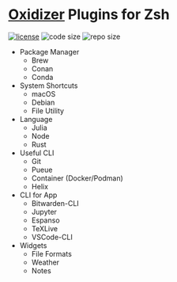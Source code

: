 # [Oxidizer](https://github.com/ivaquero/oxidizer) Plugins for Zsh

[![license](https://img.shields.io/github/license/ivaquero/oxplugins-zsh)](https://github.com/ivaquero/oxplugins-zsh/blob/master/LICENSE)
![code size](https://img.shields.io/github/languages/code-size/ivaquero/oxplugins-zsh.svg)
![repo size](https://img.shields.io/github/repo-size/ivaquero/oxplugins-zsh.svg)

- Package Manager
  - Brew
  - Conan
  - Conda
- System Shortcuts
  - macOS
  - Debian
  - File Utility
- Language
  - Julia
  - Node
  - Rust
- Useful CLI
  - Git
  - Pueue
  - Container (Docker/Podman)
  - Helix
- CLI for App
  - Bitwarden-CLI
  - Jupyter
  - Espanso
  - TeXLive
  - VSCode-CLI
- Widgets
  - File Formats
  - Weather
  - Notes
